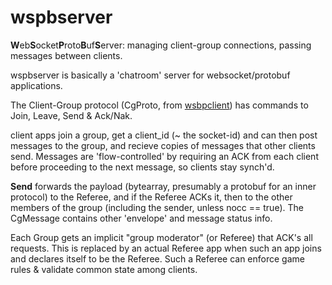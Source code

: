 # wspbserver

**W**eb**S**ocket**P**roto**B**uf**S**erver: managing client-group connections, passing messages between clients.

wspbserver is basically a 'chatroom' server for websocket/protobuf applications.

The Client-Group protocol (CgProto, from [wsbpclient](https://github.com/jackpunt/wsbpclient)) has commands to Join, Leave, Send & Ack/Nak.

client apps join a group, get a client_id (~ the socket-id) and can then post messages to the group, and recieve copies of messages that other clients send. Messages are 'flow-controlled' by requiring an ACK from each client before proceeding to the next message, so clients stay synch'd.

**Send** forwards the payload (bytearray, presumably a protobuf for an inner protocol) to the Referee, and if the Referee ACKs it, then to the other members of the group (including the sender, unless nocc == true). The CgMessage contains other 'envelope' and message status info.

Each Group gets an implicit "group moderator" (or Referee) that ACK's all requests. This is replaced by an actual Referee app when such an app joins and declares itself to be the Referee. Such a Referee can enforce game rules & validate common state among clients.

